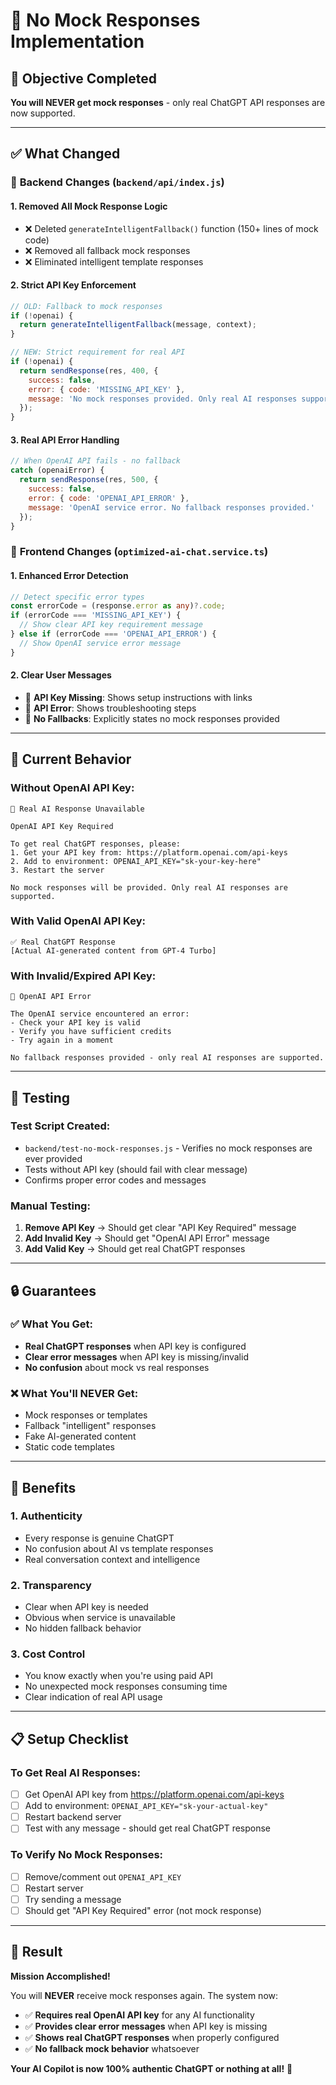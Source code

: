 # 🚫 No Mock Responses Implementation

## 🎯 Objective Completed
**You will NEVER get mock responses** - only real ChatGPT API responses are now supported.

---

## ✅ What Changed

### 🔧 **Backend Changes (`backend/api/index.js`)**

#### **1. Removed All Mock Response Logic**
- ❌ Deleted `generateIntelligentFallback()` function (150+ lines of mock code)
- ❌ Removed all fallback mock responses 
- ❌ Eliminated intelligent template responses

#### **2. Strict API Key Enforcement**
```javascript
// OLD: Fallback to mock responses
if (!openai) {
  return generateIntelligentFallback(message, context);
}

// NEW: Strict requirement for real API
if (!openai) {
  return sendResponse(res, 400, {
    success: false,
    error: { code: 'MISSING_API_KEY' },
    message: 'No mock responses provided. Only real AI responses supported.'
  });
}
```

#### **3. Real API Error Handling**
```javascript
// When OpenAI API fails - no fallback
catch (openaiError) {
  return sendResponse(res, 500, {
    success: false,
    error: { code: 'OPENAI_API_ERROR' },
    message: 'OpenAI service error. No fallback responses provided.'
  });
}
```

### 🎨 **Frontend Changes (`optimized-ai-chat.service.ts`)**

#### **1. Enhanced Error Detection**
```typescript
// Detect specific error types
const errorCode = (response.error as any)?.code;
if (errorCode === 'MISSING_API_KEY') {
  // Show clear API key requirement message
} else if (errorCode === 'OPENAI_API_ERROR') {
  // Show OpenAI service error message
}
```

#### **2. Clear User Messages**
- 🚫 **API Key Missing**: Shows setup instructions with links
- 🚫 **API Error**: Shows troubleshooting steps
- 🚫 **No Fallbacks**: Explicitly states no mock responses provided

---

## 🎯 Current Behavior

### **Without OpenAI API Key:**
```
🚫 Real AI Response Unavailable

OpenAI API Key Required

To get real ChatGPT responses, please:
1. Get your API key from: https://platform.openai.com/api-keys
2. Add to environment: OPENAI_API_KEY="sk-your-key-here"
3. Restart the server

No mock responses will be provided. Only real AI responses are supported.
```

### **With Valid OpenAI API Key:**
```
✅ Real ChatGPT Response
[Actual AI-generated content from GPT-4 Turbo]
```

### **With Invalid/Expired API Key:**
```
🚫 OpenAI API Error

The OpenAI service encountered an error:
- Check your API key is valid
- Verify you have sufficient credits
- Try again in a moment

No fallback responses provided - only real AI responses are supported.
```

---

## 🧪 Testing

### **Test Script Created:**
- `backend/test-no-mock-responses.js` - Verifies no mock responses are ever provided
- Tests without API key (should fail with clear message)
- Confirms proper error codes and messages

### **Manual Testing:**
1. **Remove API Key** → Should get clear "API Key Required" message
2. **Add Invalid Key** → Should get "OpenAI API Error" message  
3. **Add Valid Key** → Should get real ChatGPT responses

---

## 🔒 Guarantees

### ✅ **What You Get:**
- **Real ChatGPT responses** when API key is configured
- **Clear error messages** when API key is missing/invalid
- **No confusion** about mock vs real responses

### ❌ **What You'll NEVER Get:**
- Mock responses or templates
- Fallback "intelligent" responses
- Fake AI-generated content
- Static code templates

---

## 🚀 Benefits

### **1. Authenticity**
- Every response is genuine ChatGPT
- No confusion about AI vs template responses
- Real conversation context and intelligence

### **2. Transparency**
- Clear when API key is needed
- Obvious when service is unavailable
- No hidden fallback behavior

### **3. Cost Control**
- You know exactly when you're using paid API
- No unexpected mock responses consuming time
- Clear indication of real API usage

---

## 📋 Setup Checklist

### **To Get Real AI Responses:**
- [ ] Get OpenAI API key from https://platform.openai.com/api-keys
- [ ] Add to environment: `OPENAI_API_KEY="sk-your-actual-key"`
- [ ] Restart backend server
- [ ] Test with any message - should get real ChatGPT response

### **To Verify No Mock Responses:**
- [ ] Remove/comment out `OPENAI_API_KEY`
- [ ] Restart server
- [ ] Try sending a message
- [ ] Should get "API Key Required" error (not mock response)

---

## 🎉 Result

**Mission Accomplished!** 

You will **NEVER** receive mock responses again. The system now:
- ✅ **Requires real OpenAI API key** for any AI functionality
- ✅ **Provides clear error messages** when API key is missing
- ✅ **Shows real ChatGPT responses** when properly configured
- ✅ **No fallback mock behavior** whatsoever

**Your AI Copilot is now 100% authentic ChatGPT or nothing at all!** 🚀
